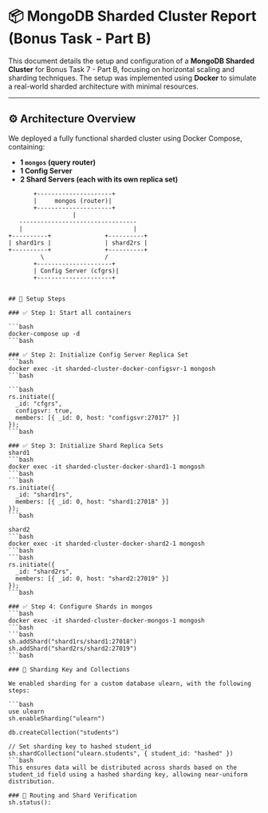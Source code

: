 # 📦 MongoDB Sharded Cluster Report (Bonus Task - Part B)

This document details the setup and configuration of a **MongoDB Sharded Cluster** for Bonus Task 7 - Part B, focusing on horizontal scaling and sharding techniques. The setup was implemented using **Docker** to simulate a real-world sharded architecture with minimal resources.

---

## ⚙️ Architecture Overview

We deployed a fully functional sharded cluster using Docker Compose, containing:

- **1 `mongos` (query router)**  
- **1 Config Server**  
- **2 Shard Servers (each with its own replica set)**

```plaintext
       +---------------------+
       |     mongos (router)|
       +---------------------+
                  |
   ---------------------------------
   |                               |
+----------+               +----------+
| shard1rs |               | shard2rs |
+----------+               +----------+
         \                 /
       +---------------------+
       | Config Server (cfgrs)|
       +---------------------+


## 🚀 Setup Steps

### ✅ Step 1: Start all containers

```bash
docker-compose up -d
```bash

### ✅ Step 2: Initialize Config Server Replica Set
```bash
docker exec -it sharded-cluster-docker-configsvr-1 mongosh
```bash

```bash
rs.initiate({
  _id: "cfgrs",
  configsvr: true,
  members: [{ _id: 0, host: "configsvr:27017" }]
});
```bash

### ✅ Step 3: Initialize Shard Replica Sets
shard1
```bash
docker exec -it sharded-cluster-docker-shard1-1 mongosh
```bash
```bash
rs.initiate({
  _id: "shard1rs",
  members: [{ _id: 0, host: "shard1:27018" }]
});
```bash

shard2
```bash
docker exec -it sharded-cluster-docker-shard2-1 mongosh
```bash
```bash
rs.initiate({
  _id: "shard2rs",
  members: [{ _id: 0, host: "shard2:27019" }]
});
```bash

### ✅ Step 4: Configure Shards in mongos
```bash
docker exec -it sharded-cluster-docker-mongos-1 mongosh
```bash
```bash
sh.addShard("shard1rs/shard1:27018")
sh.addShard("shard2rs/shard2:27019")
```bash

### 📌 Sharding Key and Collections

We enabled sharding for a custom database ulearn, with the following steps:

```bash
use ulearn
sh.enableSharding("ulearn")

db.createCollection("students")

// Set sharding key to hashed student_id
sh.shardCollection("ulearn.students", { student_id: "hashed" })
```bash
This ensures data will be distributed across shards based on the student_id field using a hashed sharding key, allowing near-uniform distribution.

### 🧭 Routing and Shard Verification
sh.status():



